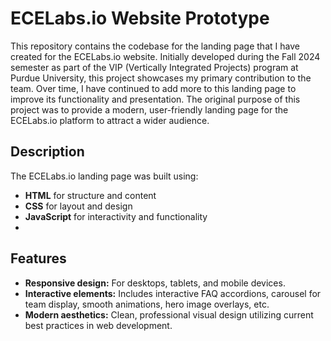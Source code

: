 # ECELabs.io Website Prototype

This repository contains the codebase for the landing page that I have created for the ECELabs.io website. Initially developed during the Fall 2024 semester as part of the VIP (Vertically Integrated Projects) program at Purdue University, this project showcases my primary contribution to the team. Over time, I have continued to add more to this landing page to improve its functionality and presentation.
The original purpose of this project was to provide a modern, user-friendly landing page for the ECELabs.io platform to attract a wider audience. 

## Description

The ECELabs.io landing page was built using:  
- **HTML** for structure and content  
- **CSS** for layout and design  
- **JavaScript** for interactivity and functionality
- 
## Features
- **Responsive design:** For desktops, tablets, and mobile devices.  
- **Interactive elements:**  Includes interactive FAQ accordions,  carousel for team display, smooth animations, hero image overlays, etc.
- **Modern aesthetics:** Clean, professional visual design utilizing current best practices in web development.
